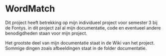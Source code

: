 # WordMatch

Dit project heeft betrekking op mijn individueel project voor semester 3 bij de Fontys. in dit project zal al mijn documentatie, code en eventueel andere benodigdheden staan voor mijn project. 

Het grootste deel van mijn documentatie staat in de Wiki van het project. Sommige dingen zoals afbeeldingen staat in de folder documentatie.
